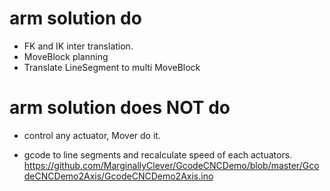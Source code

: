 # arm solution do
* FK and IK  inter translation.
* MoveBlock planning
 * Translate LineSegment to multi MoveBlock
 

# arm solution does NOT do
* control any actuator,  Mover do it.


* gcode to line segments and recalculate speed of each actuators.
https://github.com/MarginallyClever/GcodeCNCDemo/blob/master/GcodeCNCDemo2Axis/GcodeCNCDemo2Axis.ino
